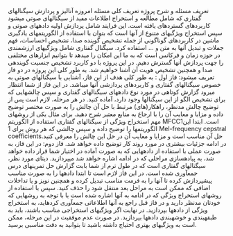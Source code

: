 تعریف مسئله و شرح پروژه
 تعریف کلی مسئله
امروزه آنالیز و پردازش سیگنالهای گفتاری که شامل مطالعه و استخراج اطلاعات مفید از سیگنالهای صوتی
میشود کاربردهای گستردهای یافته است. این فرایند شامل پردازش اولیه دادههای صوتی و سپس استخراج
ویژگیهای متنوع از آنها است که بتوان با استفاده از الگوریتمهای یادگیری ماشین در کاربردهای گوناگونی از
جمله تشخیص گوینده صدا، تشخیص احساسات، فهم جملات و تبدیل آنها به متن و … استفاده کرد. سیگنال
گفتاری شامل ویژگیهای ارزشمندی در حوزه زمان و فرکانس است که به ما این امکان را میدهد تا بتوانیم
ابزارهای مختلفی را جهت پردازش آنها گسترش دهیم. در این پروژه با دو کاربرد تشخیص جنسیت گویندهی
صدا و همچنین تشخیص هویت آن آشنا خواهیم شد.
به طور کلی این پروژه در دو فاز تعریف میشود:
فاز اول : به طور کلی هدف از این فاز، آشنایی با سیگنالهای صوتی به خصوص سیگنالهای گفتاری و کاربردهای
پردازشی آنها میباشد. در این فاز از شما انتظار میرود گزارش کوتاهی در مورد نوع دادههای سیگنالهای گفتاری
و سپس چالشهایی که برای تشخیص الگو از این سیگنالها وجود دارد، آماده کنید. در هر مرحله، لازم است
پس از توضیح چالش مدنظر، راهکار(های) مرتبط با حل آن چالش را به صورت مختصر توضیح داده و مزایا و
معایب آن را با ارجاع به منابع معتبر شرح دهید. برای مثال یکی از روشهای مهم استخراج ویژگی از سیگنالهای
گفتاری استفاده از الگوریتم  MFCC1است. ابتدا این الگوریتمها را توضیح داده و سپس چالشی که هر روش برای
1 Mel-frequency cepstral coefficientsحل آن مناسب است و مزایا و معایب آن در حل این چالش را معرفی کنید. در ادامه جزئیات بیشتری در مورد
روند کار توضیح داده خواهد شد.
فاز دوم: در این فاز، به صورت عملی با استفاده از دادههایی که به صورت آماده در اختیار شما قرار داده خواهد
شد، به پیادهسازی مراحلی که در ادامه اشاره خواهد شد میپردازید. دیتای مورد نظر، سیگنالهای گفتاری است
که در طول ترم از شما بابت گزارش حل تمرینهای درس جمعآوری شده است. در این فاز لازم است تا ابتدا
دادهها را به صورت مناسب پیشپردازش کرده تا آنها را به فرمت مناسب تبدیل کرده و همچنین نویز و یا
تداخلات اضافی که ممکن است به مراحل بعد منتقل شود را حذف کنید. سپس با استفاده از روشهای استخراج
ویژگی که در ادامه به آنها اشاره شده است یا با توجه به روشهایی که خودتان مدنظر دارید و در فاز قبل راجع
به آنها اطلاعاتی جمعآوری کردهاید، به استخراج ویژگی از دادهها بپردازید. در نهایت اگر ویژگیهای استخراجی
مناسب باشند، باید به طبقهبندی و خوشهبندی دادهها بپردازید. در صورت عدم موفقیت در این مرحله، ممکن
است به ویژگیهای بهتری احتیاج داشته باشید تا بتوانید به دقت مناسبی برسید.
